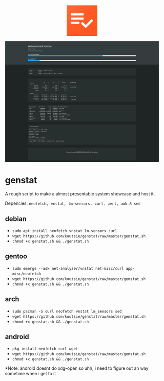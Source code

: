 <head>
<link rel="shortcut icon" type="image/png" href="https://idiotic.me/genstat/Genstat.png"/>
<meta charset="UTF-8">
</head>

<p align="center">
  <img src="https://github.com/koutsie/genstat/raw/master/Genstat.png" width="100" height="100">
</p>

![Genstat](https://github.com/koutsie/genstat/raw/master/genstat.png)


# genstat

<p>A rough script to make a almost presentable system showcase and host it. </p>


Depencies: ```neofetch, vnstat, lm-sensors, curl, perl, awk & sed``` 


## debian
- `sudo apt install neofetch vnstat lm-sensors curl`
- `wget https://github.com/koutsie/genstat/raw/master/genstat.sh`
- `chmod +x genstat.sh && ./genstat.sh`

## gentoo
- `sudo emerge --ask net-analyzer/vnstat net-misc/curl app-misc/neofetch`
- `wget https://github.com/koutsie/genstat/raw/master/genstat.sh`
- `chmod +x genstat.sh && ./genstat.sh`

## arch
- `sudo pacman -S curl neofetch vnstat lm_sensors sed`
- `wget https://github.com/koutsie/genstat/raw/master/genstat.sh`
- `chmod +x genstat.sh && ./genstat.sh`

## android
- `pkg install neofetch curl wget`
- `wget https://github.com/koutsie/genstat/raw/master/genstat.sh`
- `chmod +x genstat.sh && ./genstat.sh`

<p>
*Note: android doesnt do xdg-open so uhh, i need to figure out an way sometime when i get to it
</p>

